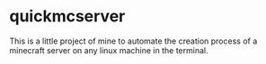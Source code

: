 # quickmcserver
This is a little project of mine to automate the creation process of a minecraft server on any linux machine in the terminal.
